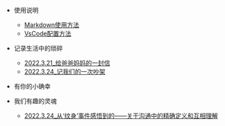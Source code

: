 - 使用说明

  - [Markdown使用方法](Tools/MarkdownKnowledge.md)
  - [VsCode配置方法](Tools/APPsInVScode.md)

- 记录生活中的琐碎
  - [2022.3.21_给爸爸妈妈的一封信](DailyLife/Letter.md)
  - [2022.3.24_记我们的一次吵架](DailyLife/Dairy_HaveABigFight)
- 有你的小确幸
- 我们有趣的灵魂
  - [2022.3.24_从‘纹身’事件感悟到的——关于沟通中的精确定义和互相理解](Thoughts/Communication_DefinitionAndUnderstanding)
